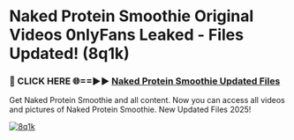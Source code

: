 # Naked Protein Smoothie Original Videos 0nlyFans Leaked - Files Updated! (8q1k)

<h3>🔴 CLICK HERE 🌐==►► <a href="https://tinyurl.com/yckcrads" rel="nofollow">Naked Protein Smoothie Updated Files</a></h3>

Get Naked Protein Smoothie and all content. Now you can access all videos and pictures of Naked Protein Smoothie. New Updated Files 2025!

[![8q1k](https://i.imgur.com/hpKpOFt.gif)](https://tinyurl.com/yckcrads)
